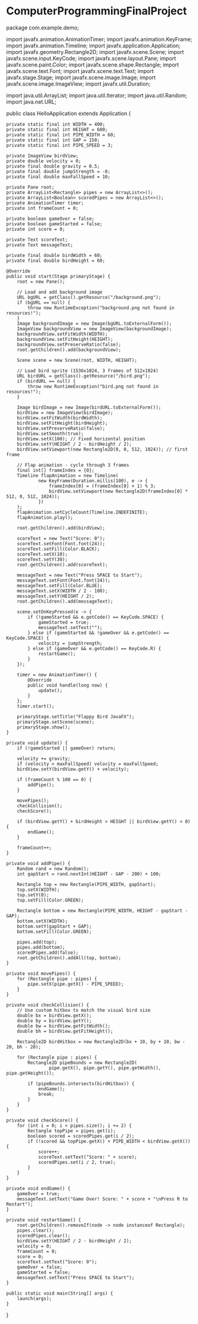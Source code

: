 # ComputerProgrammingFinalProject
package com.example.demo;

import javafx.animation.AnimationTimer;
import javafx.animation.KeyFrame;
import javafx.animation.Timeline;
import javafx.application.Application;
import javafx.geometry.Rectangle2D;
import javafx.scene.Scene;
import javafx.scene.input.KeyCode;
import javafx.scene.layout.Pane;
import javafx.scene.paint.Color;
import javafx.scene.shape.Rectangle;
import javafx.scene.text.Font;
import javafx.scene.text.Text;
import javafx.stage.Stage;
import javafx.scene.image.Image;
import javafx.scene.image.ImageView;
import javafx.util.Duration;

import java.util.ArrayList;
import java.util.Iterator;
import java.util.Random;
import java.net.URL;

public class HelloApplication extends Application {

    private static final int WIDTH = 400;
    private static final int HEIGHT = 600;
    private static final int PIPE_WIDTH = 60;
    private static final int GAP = 150;
    private static final int PIPE_SPEED = 3;

    private ImageView birdView;
    private double velocity = 0;
    private final double gravity = 0.5;
    private final double jumpStrength = -8;
    private final double maxFallSpeed = 10;

    private Pane root;
    private ArrayList<Rectangle> pipes = new ArrayList<>();
    private ArrayList<Boolean> scoredPipes = new ArrayList<>();
    private AnimationTimer timer;
    private int frameCount = 0;

    private boolean gameOver = false;
    private boolean gameStarted = false;
    private int score = 0;

    private Text scoreText;
    private Text messageText;

    private final double birdWidth = 60;
    private final double birdHeight = 60;

    @Override
    public void start(Stage primaryStage) {
        root = new Pane();

        // Load and add background image
        URL bgURL = getClass().getResource("/background.png");
        if (bgURL == null) {
            throw new RuntimeException("background.png not found in resources!");
        }
        Image backgroundImage = new Image(bgURL.toExternalForm());
        ImageView backgroundView = new ImageView(backgroundImage);
        backgroundView.setFitWidth(WIDTH);
        backgroundView.setFitHeight(HEIGHT);
        backgroundView.setPreserveRatio(false);
        root.getChildren().add(backgroundView);

        Scene scene = new Scene(root, WIDTH, HEIGHT);

        // Load bird sprite (1536x1024, 3 frames of 512x1024)
        URL birdURL = getClass().getResource("/bird.png");
        if (birdURL == null) {
            throw new RuntimeException("bird.png not found in resources!");
        }

        Image birdImage = new Image(birdURL.toExternalForm());
        birdView = new ImageView(birdImage);
        birdView.setFitWidth(birdWidth);
        birdView.setFitHeight(birdHeight);
        birdView.setPreserveRatio(false);
        birdView.setSmooth(true);
        birdView.setX(100); // Fixed horizontal position
        birdView.setY(HEIGHT / 2 - birdHeight / 2);
        birdView.setViewport(new Rectangle2D(0, 0, 512, 1024)); // first frame

        // Flap animation - cycle through 3 frames
        final int[] frameIndex = {0};
        Timeline flapAnimation = new Timeline(
                new KeyFrame(Duration.millis(100), e -> {
                    frameIndex[0] = (frameIndex[0] + 1) % 3;
                    birdView.setViewport(new Rectangle2D(frameIndex[0] * 512, 0, 512, 1024));
                })
        );
        flapAnimation.setCycleCount(Timeline.INDEFINITE);
        flapAnimation.play();

        root.getChildren().add(birdView);

        scoreText = new Text("Score: 0");
        scoreText.setFont(Font.font(24));
        scoreText.setFill(Color.BLACK);
        scoreText.setX(10);
        scoreText.setY(30);
        root.getChildren().add(scoreText);

        messageText = new Text("Press SPACE to Start");
        messageText.setFont(Font.font(24));
        messageText.setFill(Color.BLUE);
        messageText.setX(WIDTH / 2 - 100);
        messageText.setY(HEIGHT / 2);
        root.getChildren().add(messageText);

        scene.setOnKeyPressed(e -> {
            if (!gameStarted && e.getCode() == KeyCode.SPACE) {
                gameStarted = true;
                messageText.setText("");
            } else if (gameStarted && !gameOver && e.getCode() == KeyCode.SPACE) {
                velocity = jumpStrength;
            } else if (gameOver && e.getCode() == KeyCode.R) {
                restartGame();
            }
        });

        timer = new AnimationTimer() {
            @Override
            public void handle(long now) {
                update();
            }
        };
        timer.start();

        primaryStage.setTitle("Flappy Bird JavaFX");
        primaryStage.setScene(scene);
        primaryStage.show();
    }

    private void update() {
        if (!gameStarted || gameOver) return;

        velocity += gravity;
        if (velocity > maxFallSpeed) velocity = maxFallSpeed;
        birdView.setY(birdView.getY() + velocity);

        if (frameCount % 100 == 0) {
            addPipe();
        }

        movePipes();
        checkCollision();
        checkScore();

        if (birdView.getY() + birdHeight > HEIGHT || birdView.getY() < 0) {
            endGame();
        }

        frameCount++;
    }

    private void addPipe() {
        Random rand = new Random();
        int gapStart = rand.nextInt(HEIGHT - GAP - 200) + 100;

        Rectangle top = new Rectangle(PIPE_WIDTH, gapStart);
        top.setX(WIDTH);
        top.setY(0);
        top.setFill(Color.GREEN);

        Rectangle bottom = new Rectangle(PIPE_WIDTH, HEIGHT - gapStart - GAP);
        bottom.setX(WIDTH);
        bottom.setY(gapStart + GAP);
        bottom.setFill(Color.GREEN);

        pipes.add(top);
        pipes.add(bottom);
        scoredPipes.add(false);
        root.getChildren().addAll(top, bottom);
    }

    private void movePipes() {
        for (Rectangle pipe : pipes) {
            pipe.setX(pipe.getX() - PIPE_SPEED);
        }
    }

    private void checkCollision() {
        // Use custom hitbox to match the visual bird size
        double bx = birdView.getX();
        double by = birdView.getY();
        double bw = birdView.getFitWidth();
        double bh = birdView.getFitHeight();

        Rectangle2D birdHitbox = new Rectangle2D(bx + 10, by + 10, bw - 20, bh - 20);

        for (Rectangle pipe : pipes) {
            Rectangle2D pipeBounds = new Rectangle2D(
                    pipe.getX(), pipe.getY(), pipe.getWidth(), pipe.getHeight());

            if (pipeBounds.intersects(birdHitbox)) {
                endGame();
                break;
            }
        }
    }

    private void checkScore() {
        for (int i = 0; i < pipes.size(); i += 2) {
            Rectangle topPipe = pipes.get(i);
            boolean scored = scoredPipes.get(i / 2);
            if (!scored && topPipe.getX() + PIPE_WIDTH < birdView.getX()) {
                score++;
                scoreText.setText("Score: " + score);
                scoredPipes.set(i / 2, true);
            }
        }
    }

    private void endGame() {
        gameOver = true;
        messageText.setText("Game Over! Score: " + score + "\nPress R to Restart");
    }

    private void restartGame() {
        root.getChildren().removeIf(node -> node instanceof Rectangle);
        pipes.clear();
        scoredPipes.clear();
        birdView.setY(HEIGHT / 2 - birdHeight / 2);
        velocity = 0;
        frameCount = 0;
        score = 0; 
        scoreText.setText("Score: 0");
        gameOver = false;
        gameStarted = false;
        messageText.setText("Press SPACE to Start");
    }

    public static void main(String[] args) {
        launch(args);
    }
}
